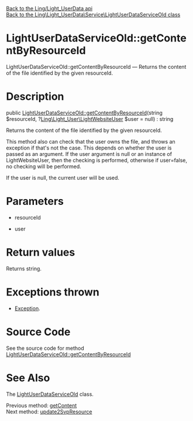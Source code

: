 [Back to the Ling/Light_UserData api](https://github.com/lingtalfi/Light_UserData/blob/master/doc/api/Ling/Light_UserData.md)<br>
[Back to the Ling\Light_UserData\Service\LightUserDataServiceOld class](https://github.com/lingtalfi/Light_UserData/blob/master/doc/api/Ling/Light_UserData/Service/LightUserDataServiceOld.md)


LightUserDataServiceOld::getContentByResourceId
================



LightUserDataServiceOld::getContentByResourceId — Returns the content of the file identified by the given resourceId.




Description
================


public [LightUserDataServiceOld::getContentByResourceId](https://github.com/lingtalfi/Light_UserData/blob/master/doc/api/Ling/Light_UserData/Service/LightUserDataServiceOld/getContentByResourceId.md)(string $resourceId, ?[Ling\Light_User\LightWebsiteUser](https://github.com/lingtalfi/Light_User/blob/master/doc/api/Ling/Light_User/LightWebsiteUser.md) $user = null) : string




Returns the content of the file identified by the given resourceId.

This method also can check that the user owns the file, and throws an exception if that's not the case.
This depends on whether the user is passed as an argument.
If the user argument is null or an instance of LightWebsiteUser, then the checking is performed,
otherwise if user=false, no checking will be performed.

If the user is null, the current user will be used.




Parameters
================


- resourceId

    

- user

    


Return values
================

Returns string.


Exceptions thrown
================

- [Exception](http://php.net/manual/en/class.exception.php).&nbsp;







Source Code
===========
See the source code for method [LightUserDataServiceOld::getContentByResourceId](https://github.com/lingtalfi/Light_UserData/blob/master/Service/LightUserDataServiceOld.php#L1172-L1191)


See Also
================

The [LightUserDataServiceOld](https://github.com/lingtalfi/Light_UserData/blob/master/doc/api/Ling/Light_UserData/Service/LightUserDataServiceOld.md) class.

Previous method: [getContent](https://github.com/lingtalfi/Light_UserData/blob/master/doc/api/Ling/Light_UserData/Service/LightUserDataServiceOld/getContent.md)<br>Next method: [update2SvpResource](https://github.com/lingtalfi/Light_UserData/blob/master/doc/api/Ling/Light_UserData/Service/LightUserDataServiceOld/update2SvpResource.md)<br>

